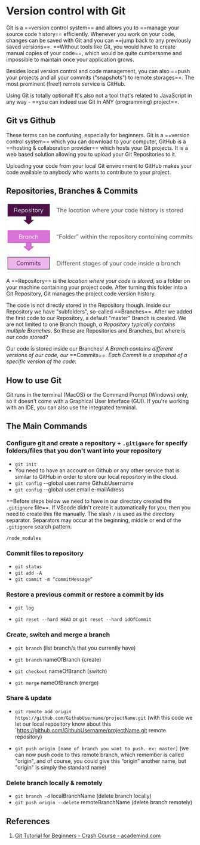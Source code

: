 # Version control with Git

Git is a ==version control system== and allows you to ==manage your source code history== efficiently. Whenever you work on your code, changes can be saved with Git and you can ==jump back to any previously saved versions==. ==Without tools like Git, you would have to create manual copies of your code==, which would be quite cumbersome and impossible to maintain once your application grows.

Besides local version control and code management, you can also ==push your projects and all your commits ("snapshots") to remote storages==. The most prominent (free!) remote service is GitHub.

Using Git is totally optional! It's also not a tool that's related to JavaScript in any way - ==you can indeed use Git in ANY (programming) project==.

## Git vs Github

These terms can be confusing, especially for beginners. Git is a ==version control system== which you can download to your computer, GitHub is a ==hosting & collaboration provider== which hosts your Git projects. It is a web based solution allowing you to upload your Git Repositories to it.

Uploading your code from your local Git environment to GitHub makes your code available to anybody who wants to contribute to your project.

## Repositories, Branches & Commits

![git](../../img/git.webp)

A ==Repository== is the _location where your code is stored_, so a folder on your machine containing your project code. After turning this folder into a Git Repository, Git manages the project code version history.

The code is not directly stored in the Repository though. Inside our Repository we have "subfolders", so-called ==Branches==. After we added the first code to our Repository, a default "master" Branch is created. We are not limited to one Branch though, _a Repository typically contains multiple Branches_. So these are Repositories and Branches, but where is our code stored?

Our code is stored inside our Branches! _A Branch contains different versions of our code, our_ ==Commits==. _Each Commit is a snapshot of a specific version of the code_.

## How to use Git

Git runs in the terminal (MacOS) or the Command Prompt (Windows) only, so it doesn't come with a Graphical User Interface (GUI). If you're working with an IDE, you can also use the integrated terminal.

## The Main Commands

### Configure git and create a repository + `.gitignore` for specify folders/files that you don't want into your repository

- `git init`
- You need to have an account on Github or any other service that is similar to GitHub in order to store our local repository in the cloud.
- `git config` --global user.name GithubUsername
- `git config` --global user.email e-mailAdress

==Before steps below we need to have in our directory created the `.gitignore` file==. If VScode didn't create it automatically for you, then you need to create this file manually. The slash `/` is used as the directory separator. Separators may occur at the beginning, middle or end of the `.gitignore` search pattern.

```
/node_modules
```

### Commit files to repository

- `git status`
- `git add -A`
- `git commit -m “commitMessage”`

### Restore a previous commit or restore a commit by ids

- `git log`

- `git reset --hard HEAD` or `git reset --hard idOfCommit`

### Create, switch and merge a branch

- `git branch` (list branch/s that you currently have)

- `git branch` nameOfBranch (create)

- `git checkout` nameOfBranch (switch)

- `git merge` nameOfBranch (merge)

### Share & update

- `git remote add origin https://github.com/GithubUsername/projectName.git`
  (with this code we let our local repository know about this `https://github.com/GithubUsername/projectName.git remote repository)

- `git push origin [name of branch you want to push. ex: master]`
  (we can now push code to this remote branch, which remember is called "origin", and of course, you could give this “origin” another name, but "origin" is simply the standard name)

### Delete branch locally & remotely

- `git branch -d` localBranchName (delete branch locally)
- `git push origin --delete` remoteBranchName (delete branch remotely)

## References

1. [Git Tutorial for Beginners - Crash Course - academind.com](https://academind.com/tutorials/git-the-basics)
